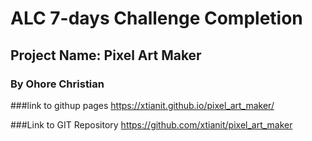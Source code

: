 # ALC 7-days Challenge Completion
## Project Name: Pixel Art Maker
### By **Ohore Christian**
###link to githup pages
https://xtianit.github.io/pixel_art_maker/

###Link to GIT Repository
https://github.com/xtianit/pixel_art_maker
